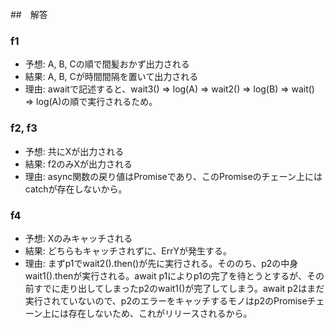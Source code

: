 ##　解答

### f1

- 予想: A, B, Cの順で間髪おかず出力される
- 結果: A, B, Cが時間間隔を置いて出力される
- 理由: awaitで記述すると、wait3() ⇒ log(A) ⇒ wait2() ⇒ log(B) ⇒ wait() ⇒ log(A)の順で実行されるため。

### f2, f3

- 予想: 共にXが出力される
- 結果: f2のみXが出力される
- 理由: async関数の戻り値はPromiseであり、このPromiseのチェーン上にはcatchが存在しないから。

### f4

- 予想: Xのみキャッチされる
- 結果: どちらもキャッチされずに、ErrYが発生する。
- 理由: まずp1でwait2().then()が先に実行される。そののち、p2の中身wait1().thenが実行される。await p1によりp1の完了を待とうとするが、その前すでに走り出してしまったp2のwait1()が完了してしまう。await p2はまだ実行されていないので、p2のエラーをキャッチするモノはp2のPromiseチェーン上には存在しないため、これがリリースされるから。
